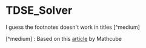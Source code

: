 # TDSE_Solver 

I guess the footnotes doesn't work in titles [^medium]

[^medium] : Based on this [article](https://medium.com/intuition/solve-the-time-dependent-schr%C3%B6dinger-equation-in-less-than-12-lines-of-python-3663077b1fbd) by Mathcube


